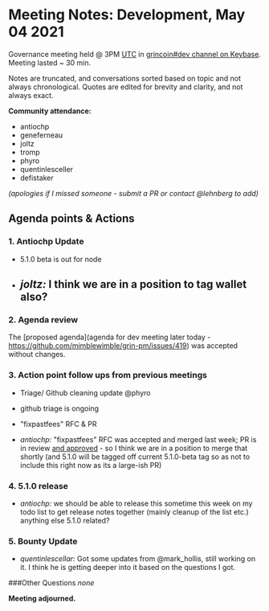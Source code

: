 # Meeting Notes: Development, May 04 2021

Governance meeting held @ 3PM [UTC](http://www.timebie.com/std/utc.php) in [grincoin#dev channel on Keybase](https://keybase.io/team/grincoin). Meeting lasted ~ 30 min.

Notes are truncated, and conversations sorted based on topic and not always chronological. Quotes are edited for brevity and clarity, and not always exact.

**Community attendance:**
- antiochp
- geneferneau
- joltz
- tromp
- phyro
- quentinlesceller
- defistaker



_(apologies if I missed someone - submit a PR or contact @lehnberg to add)_



## Agenda points & Actions
### 1. Antiochp Update
- 5.1.0 beta is out for node
 - _joltz:_ I think we are in a position to tag wallet also?
    -



### 2. Agenda review
The [proposed agenda](agenda for dev meeting later today - https://github.com/mimblewimble/grin-pm/issues/419) was accepted without changes.

### 3. Action point follow ups from previous meetings
- Triage/ Github cleaning update @phyro
 - github triage is ongoing

- "fixpastfees" RFC & PR
 - _antiochp:_ "fixpastfees" RFC was accepted and merged last week; PR is in review [and approved](https://github.com/mimblewimble/grin/pull/3629) - so I think we are in a position to merge that shortly
(and 5.1.0 will be tagged off current 5.1.0-beta tag so as not to include this right now as its a large-ish PR)


### 4. 5.1.0 release
- _antiochp:_ we should be able to release this sometime this week
on my todo list to get release notes together (mainly cleanup of the list etc.) anything else 5.1.0 related?


### 5. Bounty Update
- _quentinlescellar:_ Got some updates from @mark_hollis, still working on it. I think he is getting deeper into it based on the questions I got.




###Other Questions
_none_







**Meeting adjourned.**
